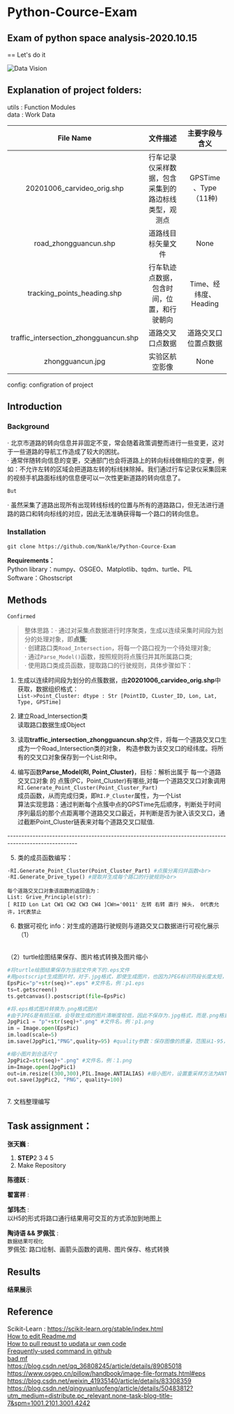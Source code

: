 # Python-Cource-Exam
## Exam of python space analysis-2020.10.15

 == Let's do it
 
 ![Data Vision](https://github.com/Nankle/Python-Cource-Exam/blob/main/%E6%95%B0%E6%8D%AE%E5%BF%AB%E8%A7%86%E5%9B%BE.png)
 
## Explanation of project folders: 
 
utils : Function Modules<br>
data  : Work Data<br>

  | File Name                 | 文件描述                                     | 主要字段与含义 |
  | :----:                    | :----:                                      | :----: |
  |20201006_carvideo_orig.shp | 行车记录仪采样数据，包含采集到的路边标线类型，观测点 | GPSTime 、Type（11种)|
  |road_zhongguancun.shp      | 道路线目标矢量文件                             | None |
  |tracking_points_heading.shp| 行车轨迹点数据，包含时间，位置，和行驶朝向 | Time、经纬度、Heading|
  |traffic_intersection_zhongguancun.shp|道路交叉口点数据| 道路交叉口位置点数据 | |
  |zhongguancun.jpg| 实验区航空影像 |None|None|

config: configration of project<br>

## Introduction<br>

### Background<br>
· 北京市道路的转向信息并非固定不变，常会随着政策调整而进行一些变更，这对于一些道路的导航工作造成了较大的困扰。<br>
· 通常伴随转向信息的变更，交通部门也会将道路上的转向标线做相应的变更，例如：不允许左转的区域会把道路左转的标线抹除掉。我们通过行车记录仪采集回来的视频手机路面标线的信息便可以一次性更新道路的转向信息了。<br>
  
  `But`
  
· 虽然采集了道路出现所有出现转线标线的位置与所有的道路路口，但无法进行道路的路口和转向标线的对应，因此无法准确获得每一个路口的转向信息。<br>

### Installation<br>
`git clone https://github.com/Nankle/Python-Cource-Exam` <br>


**Requirements：**<br>
Python library：numpy、OSGEO、Matplotlib、tqdm、turtle、PIL<br>
Software：Ghostscript<br>

## Methods<br>
 `Confirmed`<br>

> 整体思路：· 通过对采集点数据进行时序聚类，生成以连续采集时间段为划分的处理对象，即**点簇**;<br>
> · 创建路口类`Road_Intersection`，将每一个路口视为一个待处理对象;<br>
> · 通过`Parse_Model()`函数，按照规则将点簇归并其所属路口类;<br>
> · 使用路口类成员函数，提取路口的行驶规则，具体步骤如下：<br>


1. 生成以连续时间段为划分的点簇数据，由**20201006_carvideo_orig.shp**中获取，数据组织格式：<br>
`List->Point_Cluster: dtype : Str [PointID, CLuster_ID, Lon, Lat, Type, GPSTime]`<br>

2. 建立Road_Intersection类<br>
读取路口数据生成Object<br>

3. 读取**traffic_intersection_zhongguancun.shp**文件，将每一个道路交叉口生成为一个Road_Intersection类的对象，
构造参数为该交叉口的经纬度。将所有的交叉口对象保存到一个List:RI中。<br>

4. 编写函数**Parse_Model(RI, Point_Cluster)**，目标：解析出属于 每一个道路交叉口对象 的 点簇(PC，Point_Cluster)有哪些,对每一个道路交叉口对象调用<br>
`RI.Generate_Point_Cluster(Point_Cluster_Part)`<br>
成员函数，从而完成归类，即`RI.P_Cluster`属性，为一个List<br>
算法实现思路：通过判断每个点簇中点的GPSTime先后顺序，判断处于时间序列最后的那个点距离哪个道路交叉口最近，并判断是否为驶入该交叉口，通过截断Point_Cluster链表来对每个道路交叉口赋值.<br>

-------------------------------------------------------------------------------------------------------<br>

5. 类的成员函数编写：<br>
```python
·RI.Generate_Point_Cluster(Point_Cluster_Part) #点簇分离归并函数<br>
·RI.Generate_Drive_type() #提取并生成每个路口的行驶规则<br>
```
    每个道路交叉口对象该函数的返回值为：
    List: Grive_Principle(str):
    [ RIID Lon Lat CW1 CW2 CW3 CW4 ]CWn='0011' 左转 右转 直行 掉头， 0代表允许，1代表禁止


6. 数据可视化
info：对生成的道路行驶规则与道路交叉口数据进行可视化展示<br>
（1）<br>
<br>
（2）turtle绘图结果保存、图片格式转换及图片缩小<br>

```python
#将turtle绘图结果保存为当前文件夹下的.eps文件
#用postscript生成图片时，对于.jpg格式，即使生成图片，也因为JPEG标识符段长度太短，导致文件不完整无法打开，故保存为.eps格式，作为中间结果
EpsPic="p"+str(seq)+".eps" #文件名，例：p1.eps
ts=t.getscreen()
ts.getcanvas().postscript(file=EpsPic)
```

```python
#将.eps格式图片转换为.png格式图片
#由于JPEG是有损压缩，会导致生成的图片清晰度较低，因此不保存为.jpg格式，而是.png格式
JpgPic1 = "p"+str(seq)+".png" #文件名，例：p1.png
im = Image.open(EpsPic)
im.load(scale=5)
im.save(JpgPic1,"PNG",quality=95) #quality参数：保存图像的质量，范围从1-95，尽量避免设置高于95的值，若使用默认参数会导致结果图片被压缩
```

```python
#缩小图片到合适尺寸
JpgPic2=str(seq)+".png" #文件名，例：1.png
im=Image.open(JpgPic1)
out=im.resize((300,300),PIL.Image.ANTIALIAS) #缩小图片，设置重采样方法为ANTIALIAS，以保证缩小后的图片有较高的分辨率
out.save(JpgPic2, "PNG", quality=100)
```
<br>
7. 文档整理编写


## Task assignment：<br>
 **张天巍** :<br>
  1. **STEP**2 3 4 5<br>
  2. Make Repository

 **陈德跃** :<br>

 **翟富祥** :<br>

 **邹玮杰** :<br>
 以H5的形式将路口通行结果用可交互的方式添加到地图上<br>


 **陶诗语 && 罗佩弦** :<br>
``数据结果可视化``<br>
罗佩弦: 路口绘制、画箭头函数的调用、图片保存、格式转换<br>


## Results
**结果展示**


 
## Reference
Scikit-Learn : https://scikit-learn.org/stable/index.html<br>
[How to edit Readme.md](https://blog.csdn.net/Kaitiren/article/details/38513715)<br>
[How to pull requst to updata ur own code](https://www.jianshu.com/p/ebad936fac4d)<br>
[Frequently-used command in github](https://blog.csdn.net/wjh2622075127/article/details/87900006?utm_medium=distribute.pc_aggpage_search_result.none-task-blog-2~all~baidu_landing_v2~default-1-87900006.nonecase&utm_term=github%20pull%20%E5%91%BD%E4%BB%A4&spm=1000.2123.3001.4430)<br>
[bad mf](https://blog.csdn.net/qq_31796651/article/details/80803599?utm_medium=distribute.pc_aggpage_search_result.none-task-blog-2~all~first_rank_v2~rank_v25-3-80803599.nonecase&utm_term=github%E4%B8%AD%E7%9A%84readme%E6%B7%BB%E5%8A%A0%E8%A1%A8%E6%A0%BC&spm=1000.2123.3001.4430)<br>
https://blog.csdn.net/qq_36808245/article/details/89085018<br>
https://www.osgeo.cn/pillow/handbook/image-file-formats.html#eps<br>
https://blog.csdn.net/weixin_41935140/article/details/83308359<br>
https://blog.csdn.net/qingyuanluofeng/article/details/50483812?utm_medium=distribute.pc_relevant.none-task-blog-title-7&spm=1001.2101.3001.4242<br>
